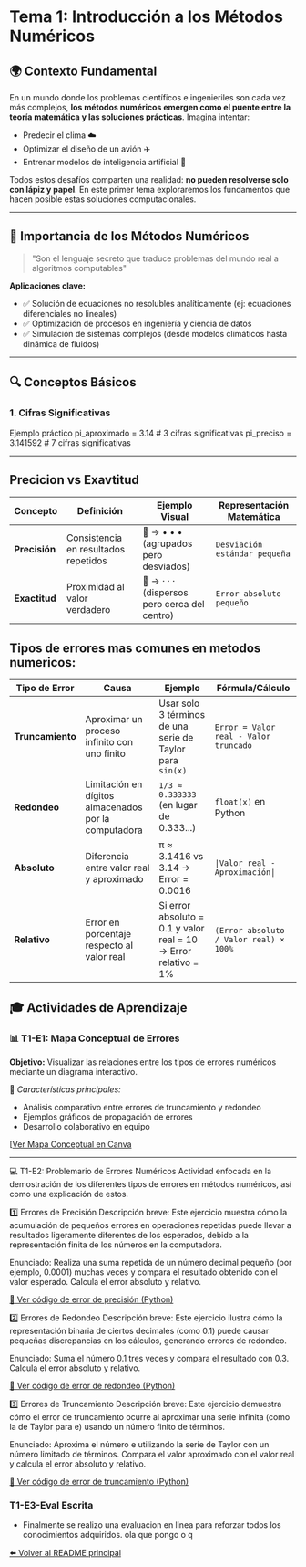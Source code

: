 # Tema 1: Introducción a los Métodos Numéricos

## 🌍 Contexto Fundamental
En un mundo donde los problemas científicos e ingenieriles son cada vez más complejos, **los métodos numéricos emergen como el puente entre la teoría matemática y las soluciones prácticas**. Imagina intentar:

- Predecir el clima ☁️
- Optimizar el diseño de un avión ✈️
- Entrenar modelos de inteligencia artificial 🤖

Todos estos desafíos comparten una realidad: **no pueden resolverse solo con lápiz y papel**. En este primer tema exploraremos los fundamentos que hacen posible estas soluciones computacionales.

---

## 📌 Importancia de los Métodos Numéricos
> "Son el lenguaje secreto que traduce problemas del mundo real a algoritmos computables"

**Aplicaciones clave:**
- ✅ Solución de ecuaciones no resolubles analíticamente (ej: ecuaciones diferenciales no lineales)
- ✅ Optimización de procesos en ingeniería y ciencia de datos
- ✅ Simulación de sistemas complejos (desde modelos climáticos hasta dinámica de fluidos)

---

## 🔍 Conceptos Básicos

### 1. Cifras Significativas

Ejemplo práctico
pi_aproximado = 3.14 # 3 cifras significativas
pi_preciso = 3.141592 # 7 cifras significativas


---

## Precicion vs Exavtitud

| Concepto   | Definición                              | Ejemplo Visual                  | Representación Matemática       |
|------------|----------------------------------------|---------------------------------|----------------------------------|
| **Precisión** | Consistencia en resultados repetidos   | 🎯 → • • • (agrupados pero desviados) | `Desviación estándar pequeña`    |
| **Exactitud** | Proximidad al valor verdadero          | 🎯 → · · · (dispersos pero cerca del centro) | `Error absoluto pequeño`         |

## Tipos de errores mas comunes en metodos numericos:

| Tipo de Error         | Causa                                                                 | Ejemplo                                                                 | Fórmula/Cálculo                      |
|-----------------------|-----------------------------------------------------------------------|-------------------------------------------------------------------------|--------------------------------------|
| **Truncamiento**      | Aproximar un proceso infinito con uno finito                          | Usar solo 3 términos de una serie de Taylor para `sin(x)`               | `Error = Valor real - Valor truncado`|
| **Redondeo**          | Limitación en dígitos almacenados por la computadora                  | `1/3 ≈ 0.333333` (en lugar de 0.333...)                                | `float(x)` en Python                 |
| **Absoluto**          | Diferencia entre valor real y aproximado                              | π ≈ 3.1416 vs 3.14 → Error = 0.0016                                    | `\|Valor real - Aproximación\|`      |
| **Relativo**          | Error en porcentaje respecto al valor real                            | Si error absoluto = 0.1 y valor real = 10 → Error relativo = 1%        | `(Error absoluto / Valor real) × 100%` |

## 🎓 Actividades de Aprendizaje

### 📊 T1-E1: Mapa Conceptual de Errores
**Objetivo:** Visualizar las relaciones entre los tipos de errores numéricos mediante un diagrama interactivo.

🔹 *Características principales:*
- Análisis comparativo entre errores de truncamiento y redondeo
- Ejemplos gráficos de propagación de errores
- Desarrollo colaborativo en equipo

[[Ver Mapa Conceptual en Canva](https://www.canva.com/design/DAGd4cTWnj8/TWtBOVQzBepaHcPNFX8W0Q/edit?utm_content=DAGd4cTWnj8&utm_campaign=designshare&utm_medium=link2&utm_source=sharebutton)

---
💻 T1-E2: Problemario de Errores Numéricos
Actividad enfocada en la demostración de los diferentes tipos de errores en métodos numéricos, así como una explicación de estos.

1️⃣ Errores de Precisión
Descripción breve:
Este ejercicio muestra cómo la acumulación de pequeños errores en operaciones repetidas puede llevar a resultados ligeramente diferentes de los esperados, debido a la representación finita de los números en la computadora.

Enunciado:
Realiza una suma repetida de un número decimal pequeño (por ejemplo, 0.0001) muchas veces y compara el resultado obtenido con el valor esperado. Calcula el error absoluto y relativo.

[🔗 Ver código de error de precisión (Python)](https://github.com/IvanPedroSuarez/Metodos-Numericos-/blob/master/codigos/tema1/Error%20de%20precision.py)

2️⃣ Errores de Redondeo
Descripción breve:
Este ejercicio ilustra cómo la representación binaria de ciertos decimales (como 0.1) puede causar pequeñas discrepancias en los cálculos, generando errores de redondeo.

Enunciado:
Suma el número 0.1 tres veces y compara el resultado con 0.3. Calcula el error absoluto y relativo.

[🔗 Ver código de error de redondeo (Python)](https://github.com/IvanPedroSuarez/Metodos-Numericos-/blob/master/codigos/tema1/Error%20de%20redondeo.py)

3️⃣ Errores de Truncamiento
Descripción breve:
Este ejercicio demuestra cómo el error de truncamiento ocurre al aproximar una serie infinita (como la de Taylor para e) usando un número finito de términos.

Enunciado:
Aproxima el número e utilizando la serie de Taylor con un número limitado de términos. Compara el valor aproximado con el valor real y calcula el error absoluto y relativo.

[🔗 Ver código de error de truncamiento (Python)](https://github.com/IvanPedroSuarez/Metodos-Numericos-/blob/master/codigos/tema1/Error%20de%20truncamiento.py)
### T1-E3-Eval Escrita
- Finalmente se realizo una evaluacion en linea para reforzar todos los conocimientos adquiridos.
ola que pongo o q

[⬅️ Volver al README principal](../README.md)
